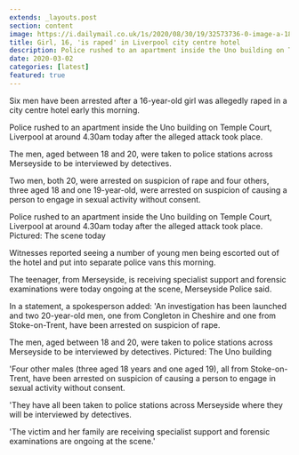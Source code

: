 ```yaml
---
extends: _layouts.post
section: content
image: https://i.dailymail.co.uk/1s/2020/08/30/19/32573736-0-image-a-18_1598811103274.jpg 
title: Girl, 16, 'is raped' in Liverpool city centre hotel 
description: Police rushed to an apartment inside the Uno building on Temple Court, Liverpool at around 4.30am today after the alleged attack took place. 
date: 2020-03-02 
categories: [latest] 
featured: true 
--- 
```

Six men have been arrested after a 16-year-old girl was allegedly raped in a city centre hotel early this morning.


Police rushed to an apartment inside the Uno building on Temple Court, Liverpool at around 4.30am today after the alleged attack took place.


The men, aged between 18 and 20, were taken to police stations across Merseyside to be interviewed by detectives.


Two men, both 20, were arrested on suspicion of rape and four others, three aged 18 and one 19-year-old, were arrested on suspicion of causing a person to engage in sexual activity without consent.


Police rushed to an apartment inside the Uno building on Temple Court, Liverpool at around 4.30am today after the alleged attack took place. Pictured: The scene today


Witnesses reported seeing a number of young men being escorted out of the hotel and put into separate police vans this morning.


The teenager, from Merseyside, is receiving specialist support and forensic examinations were today ongoing at the scene, Merseyside Police said. 


In a statement, a spokesperson added: 'An investigation has been launched and two 20-year-old men, one from Congleton in Cheshire and one from Stoke-on-Trent, have been arrested on suspicion of rape.


The men, aged between 18 and 20, were taken to police stations across Merseyside to be interviewed by detectives. Pictured: The Uno building


'Four other males (three aged 18 years and one aged 19), all from Stoke-on-Trent, have been arrested on suspicion of causing a person to engage in sexual activity without consent.


'They have all been taken to police stations across Merseyside where they will be interviewed by detectives.


'The victim and her family are receiving specialist support and forensic examinations are ongoing at the scene.'


